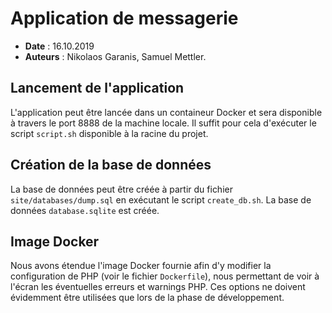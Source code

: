 # Application de messagerie

* **Date** : 16.10.2019
* **Auteurs** : Nikolaos Garanis, Samuel Mettler.

## Lancement de l'application

L'application peut être lancée dans un containeur Docker et sera disponible à  travers le port 8888 de la machine locale. Il suffit pour cela d'exécuter le script `script.sh` disponible à la racine du projet.

## Création de la base de données

La base de données peut être créée à partir du fichier `site/databases/dump.sql` en exécutant le script `create_db.sh`. La base de données `database.sqlite` est créée.

## Image Docker

Nous avons étendue l'image Docker fournie afin d'y modifier la configuration de PHP (voir le fichier `Dockerfile`), nous permettant de voir à l'écran les éventuelles erreurs et warnings PHP. Ces options ne doivent évidemment être utilisées que lors de la phase de développement.

